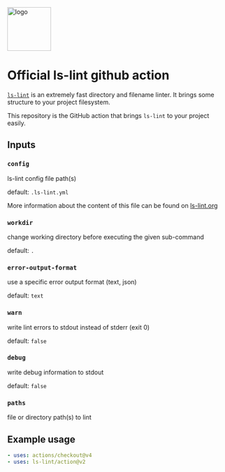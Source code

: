 <img width="100" src="https://raw.githubusercontent.com/loeffel-io/ls-lint/master/assets/logo/ls-lint.png" alt="logo">

# Official ls-lint github action

[`ls-lint`](https://github.com/loeffel-io/ls-lint) is an extremely fast directory and filename linter. It brings some
structure to your project filesystem.

This repository is the GitHub action that brings `ls-lint` to your project easily.

## Inputs

### `config`

ls-lint config file path(s)

default: `.ls-lint.yml`

More information about the content of this file can be found on [ls-lint.org](https://ls-lint.org/)

### `workdir`

change working directory before executing the given sub-command

default: `.`

### `error-output-format`

use a specific error output format (text, json)

default: `text`

### `warn`

write lint errors to stdout instead of stderr (exit 0)

default: `false`

### `debug`

write debug information to stdout

default: `false`

### `paths`

file or directory path(s) to lint

## Example usage

```yaml
- uses: actions/checkout@v4
- uses: ls-lint/action@v2
```
